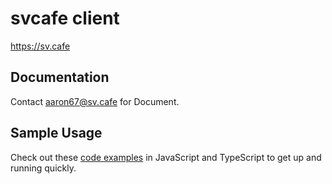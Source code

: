 # svcafe client

https://sv.cafe

## Documentation

Contact aaron67@sv.cafe for Document.

## Sample Usage

Check out these [code examples](examples) in JavaScript and TypeScript to get up and running quickly.

